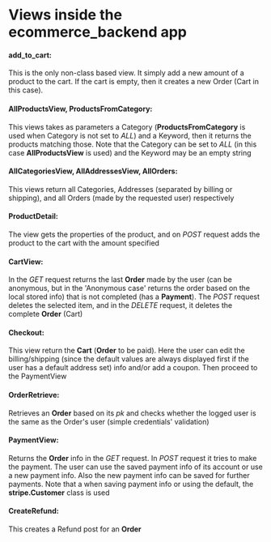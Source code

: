 # Views inside the ecommerce_backend app

#### add_to_cart:

This is the only non-class based view. It simply add a new amount of a product to the cart. If the cart is empty, then it creates a new Order (Cart in this case).


#### AllProductsView, ProductsFromCategory:

This views takes as parameters a Category (__ProductsFromCategory__ is used when Category is not set to _ALL_) and a Keyword, then it returns the products matching those. Note that the Category can be set to _ALL_ (in this case __AllProductsView__ is used) and the Keyword may be an empty string

####  AllCategoriesView, AllAddressesView, AllOrders:

This views return all Categories, Addresses (separated by billing or shipping), and all Orders (made by the requested user) respectively

#### ProductDetail:

The view gets the properties of the product, and on _POST_ request adds the product to the cart with the amount specified

#### CartView:

In the _GET_ request returns the last __Order__ made by the user (can be anonymous, but in the 'Anonymous case' returns the order based on the local stored info) that is not completed (has a __Payment__). The _POST_ request deletes the selected item, and in the _DELETE_ request, it deletes the complete __Order__ (Cart)

#### Checkout:

This view return the __Cart__ (__Order__ to be paid). Here the user can edit the billing/shipping (since the default values are always displayed first if the user has a default address set) info and/or add a coupon. Then proceed to the PaymentView

#### OrderRetrieve:

Retrieves an __Order__ based on its _pk_ and checks whether the logged user is the same as the Order's user (simple credentials' validation)

#### PaymentView:

Returns the __Order__ info in the _GET_ request. In _POST_ request it tries to make the payment. The user can use the saved payment info of its account or use a new payment info. Also the new payment info can be saved for further payments. Note that a when saving payment info or using the default, the __stripe.Customer__ class is used


#### CreateRefund:

This creates a Refund post for an __Order__
